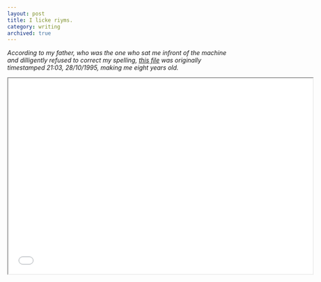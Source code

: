 ```yaml
---
layout: post
title: I licke riyms.
category: writing
archived: true
---
```


*According to my father, who was the one who sat me infront of the machine and dilligently refused to correct my spelling, [this file](http://cantl.in/pub/POEMS1.HTM) was originally timestamped 21:03, 28/10/1995, making me eight years old.*

<iframe src="/pub/POEMS1.HTM" width="700" height="450">&nbsp;</iframe>